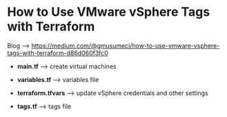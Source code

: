 # How to Use VMware vSphere Tags with Terraform

Blog --> https://medium.com/@gmusumeci/how-to-use-vmware-vsphere-tags-with-terraform-d86d060f3fc0

* **main.tf** --> create virtual machines

* **variables.tf** --> variables file

* **terraform.tfvars** --> update vSphere credentials and other settings

* **tags.tf** --> tags file
